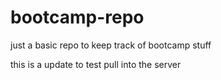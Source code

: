 # bootcamp-repo
just a basic repo to keep track of bootcamp stuff

this is a update to test pull into the server

